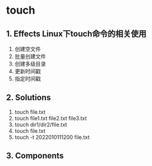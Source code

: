 # touch

## 1. **Effects** Linux下touch命令的相关使用

1. 创建空文件
2. 批量创建文件
3. 创建多级目录
4. 更新时间戳
5. 指定时间戳

## 2. **Solutions**

1. touch file.txt
2. touch file1.txt file2.txt file3.txt
3. touch dir1/dir2/file.txt
4. touch file.txt
5. touch -t 2022010111200 file.txt

## 3. **Components**
